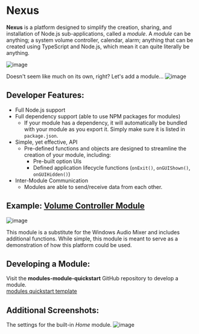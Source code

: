 
# Nexus
**Nexus** is a platform designed to simplify the creation, sharing, and installation of Node.js sub-applications, called a *module*. A *module* can be anything; a system volume controller, calendar, alarm; anything that can be created using TypeScript and Node.js, which mean it can quite literally be anything.

![image](https://github.com/aarontburn/modules/assets/103211131/9c37290c-1368-451f-a272-98ff778165c2)

Doesn't seem like much on its own, right? Let's add a module...
![image](https://github.com/aarontburn/modules/assets/103211131/0c56c4ca-6305-43cd-b30e-d913d2dbf982)
## Developer Features:
- Full Node.js support
- Full dependency support (able to use NPM packages for modules)
  - If your module has a dependency, it will automatically be bundled with your module as you export it. Simply make sure it is listed in `package.json`.
 - Simple, yet effective, API
   - Pre-defined functions and objects are designed to streamline the creation of your module, including:
	   - Pre-built option UIs 
	   - Defined application lifecycle functions (`onExit()`, `onGUIShown()`, `onGUIHidden()`)
 - Inter-Module Communication
   - Modules are able to send/receive data from each other.  
 

## Example: [Volume Controller Module](https://github.com/aarontburn/modules-volume_controller) 
![image](https://github.com/aarontburn/modules/assets/103211131/a1311957-7fce-47ea-a449-7370aa381645)

This module is a substitute for the Windows Audio Mixer and includes additional functions. While simple, this module is meant to serve as a demonstration of how this platform could be used.

## Developing a Module:
Visit the **modules-module-quickstart** GitHub repository to develop a module.  
[modules quickstart template](https://github.com/aarontburn/modules-module-quickstart)

## Additional Screenshots:
The settings for the built-in *Home* module.
![image](https://github.com/aarontburn/modules/assets/103211131/9f678c8f-88ba-4c32-894f-6bab67b4700e)

